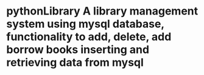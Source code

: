 # pythonLibrary A library management system using mysql database, functionality to add, delete, add borrow books inserting and retrieving data from mysql
